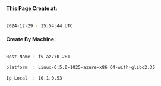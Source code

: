 
   
#### This Page Create at:

```bash

2024-12-29 - 15:54:44 UTC

```

#### Create By Machine:

```bash

Host Name : fv-az770-281

platform  : Linux-6.5.0-1025-azure-x86_64-with-glibc2.35

Ip Local  : 10.1.0.53

```

